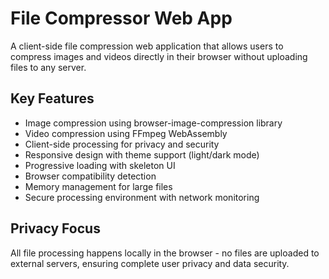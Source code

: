 # File Compressor Web App

A client-side file compression web application that allows users to compress images and videos directly in their browser without uploading files to any server.

## Key Features
- Image compression using browser-image-compression library
- Video compression using FFmpeg WebAssembly
- Client-side processing for privacy and security
- Responsive design with theme support (light/dark mode)
- Progressive loading with skeleton UI
- Browser compatibility detection
- Memory management for large files
- Secure processing environment with network monitoring

## Privacy Focus
All file processing happens locally in the browser - no files are uploaded to external servers, ensuring complete user privacy and data security.